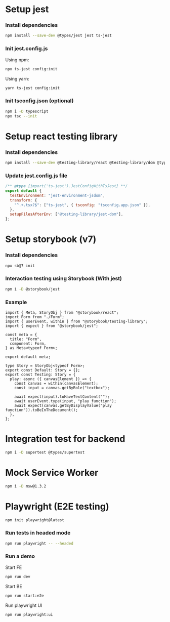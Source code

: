 # Setup jest

### Install dependencies

```bash
npm install --save-dev @types/jest jest ts-jest
```

### Init jest.config.js

Using npm:

```bash
npx ts-jest config:init
```

Using yarn:

```bash
yarn ts-jest config:init
```

### Init tsconfig.json (optional)

```bash
npm i -D typescript
npx tsc --init
```

# Setup react testing library

### Install dependencies

```bash
npm install --save-dev @testing-library/react @testing-library/dom @types/react @types/react-dom @testing-library/jest-dom @testing-library/user-event
```

### Update jest.config.js file

```js
/** @type {import('ts-jest').JestConfigWithTsJest} **/
export default {
  testEnvironment: "jest-environment-jsdom",
  transform: {
    "^.+.tsx?$": ["ts-jest", { tsconfig: "tsconfig.app.json" }],
  },
  setupFilesAfterEnv: ["@testing-library/jest-dom"],
};
```

# Setup storybook (v7)

### Install dependencies

```bash
npx sb@7 init
```

### Interaction testing using Storybook (With jest)

```bash
npm i -D @storybook/jest
```

### Example

```tsx
import { Meta, StoryObj } from "@storybook/react";
import Form from "./Form";
import { userEvent, within } from "@storybook/testing-library";
import { expect } from "@storybook/jest";

const meta = {
  title: "Form",
  component: Form,
} as Meta<typeof Form>;

export default meta;

type Story = StoryObj<typeof Form>;
export const Default: Story = {};
export const Testing: Story = {
  play: async ({ canvasElement }) => {
    const canvas = within(canvasElement);
    const input = canvas.getByRole("textbox");

    await expect(input).toHaveTextContent("");
    await userEvent.type(input, "play function");
    await expect(canvas.getByDisplayValue("play function")).toBeInTheDocument();
  },
};
```

# Integration test for backend

```bash
npm i -D supertest @types/supertest
```

# Mock Service Worker

```bash
npm i -D msw@1.3.2
```

# Playwright (E2E testing)

```bash
npm init playwright@latest
```

### Run tests in headed mode

```bash
npm run playwright -- --headed
```

### Run a demo

Start FE

```bash
npm run dev
```

Start BE

```bash
npm run start:e2e
```

Run playwright UI

```bash
npm run playwright:ui
```
